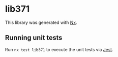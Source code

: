# lib371

This library was generated with [Nx](https://nx.dev).


## Running unit tests

Run `nx test lib371` to execute the unit tests via [Jest](https://jestjs.io).


